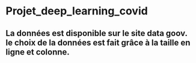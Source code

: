 # Projet_deep_learning_covid

## La données est disponible sur le site data goov. le choix de la données est fait grâce à la taille en ligne et colonne.
